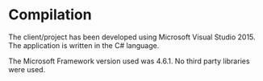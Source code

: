 # Compilation

The client/project has been developed using Microsoft Visual Studio 2015. The application is written in the C# language.

The Microsoft Framework version used was 4.6.1. No third party libraries were used. 
